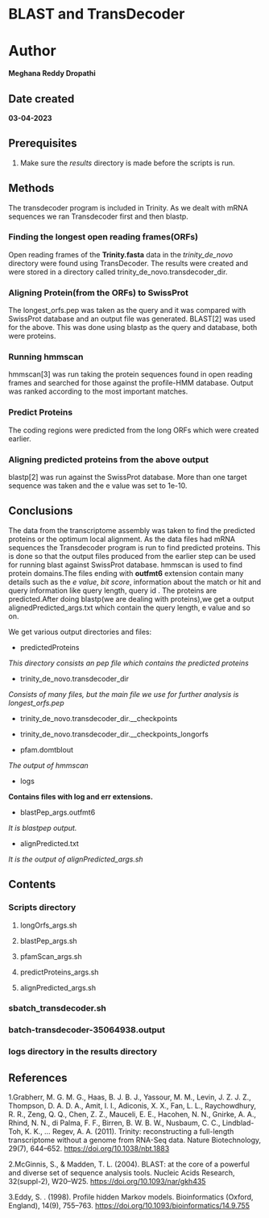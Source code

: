 # BLAST and TransDecoder

# Author

**Meghana Reddy Dropathi**

## Date created

**03-04-2023**

## Prerequisites

1. Make sure the *results* directory is made before the scripts is run.

## Methods

The transdecoder program is included in Trinity. As we dealt with mRNA sequences we ran Transdecoder first and then blastp.

### Finding the longest open reading frames(ORFs)

Open reading frames of the **Trinity.fasta** data in the *trinity_de_novo* directory were found using TransDecoder. The results were created and were stored in a directory called trinity_de_novo.transdecoder_dir.

### Aligning Protein(from the ORFs) to SwissProt

The longest_orfs.pep was taken as the query and it was compared with SwissProt database and an output file was generated. BLAST[2] was used for the above. This was done using blastp as the query and database, both were proteins.

### Running hmmscan 

hmmscan[3] was run taking the protein sequences found in open reading frames and searched for those against the profile-HMM database. Output was ranked according to the most important matches.

### Predict Proteins

The coding regions were predicted from the long ORFs which were created earlier. 

### Aligning predicted proteins from the above output

blastp[2] was run against the SwissProt database. More than one target sequence was taken and the e value was set to 1e-10.

## Conclusions

The data from the transcriptome assembly was taken to find the predicted proteins or the optimum local alignment. As the data files had mRNA sequences the Transdecoder program is run to find predicted proteins. This is done so that the output files produced from the earlier step can be used for running blast against SwissProt database. hmmscan is used to find protein domains.The files ending with **outfmt6** extension contain many details such as the *e value*, *bit score*, information about the match or hit and query information like query length, query id . The proteins are predicted.After doing blastp(we are dealing with proteins),we get a output alignedPredicted_args.txt which contain the query length, e value and so on.

We get various output directories and files:

- predictedProteins

*This directory consists an pep file which contains the predicted proteins*

- trinity_de_novo.transdecoder_dir

*Consists of many files, but the main file we use for further analysis is longest_orfs.pep*

- trinity_de_novo.transdecoder_dir.__checkpoints

- trinity_de_novo.transdecoder_dir.__checkpoints_longorfs

- pfam.domtblout

*The output of hmmscan*

- logs

**Contains files with log and err extensions.**

- blastPep_args.outfmt6

*It is blastpep output.*

- alignPredicted.txt    

*It is the output of alignPredicted_args.sh*

## Contents 

### Scripts directory

1. longOrfs_args.sh

2. blastPep_args.sh

3. pfamScan_args.sh

4. predictProteins_args.sh

5. alignPredicted_args.sh

### sbatch_transdecoder.sh

### batch-transdecoder-35064938.output

### logs directory in the results directory

## References

1.Grabherr, M. G. M. G., Haas, B. J. B. J., Yassour, M. M., Levin, J. Z. J. Z., Thompson, D. A. D. A., Amit, I. I., Adiconis, X. X., Fan, L. L., Raychowdhury, R. R., Zeng, Q. Q., Chen, Z. Z., Mauceli, E. E., Hacohen, N. N., Gnirke, A. A., Rhind, N. N., di Palma, F. F., Birren, B. W. B. W., Nusbaum, C. C., Lindblad-Toh, K. K., … Regev, A. A. (2011). Trinity: reconstructing a full-length transcriptome without a genome from RNA-Seq data. Nature Biotechnology, 29(7), 644–652. https://doi.org/10.1038/nbt.1883

2.McGinnis, S., & Madden, T. L. (2004). BLAST: at the core of a powerful and diverse set of sequence analysis tools. Nucleic Acids Research, 32(suppl-2), W20–W25. https://doi.org/10.1093/nar/gkh435

3.Eddy, S. . (1998). Profile hidden Markov models. Bioinformatics (Oxford, England), 14(9), 755–763. https://doi.org/10.1093/bioinformatics/14.9.755
